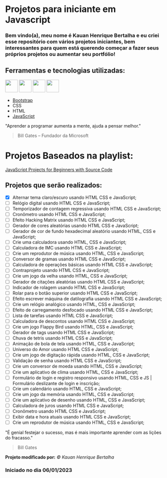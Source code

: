 # Projetos para iniciante em Javascript 
### Bem vindo(a), meu nome é Kauan Henrique Bertalha e eu criei esse repositório com vários projetos iniciantes, bem interessantes para quem está querendo começar a fazer seus próprios projetos ou aumentar seu portfólio!

## Ferramentas e tecnologias utilizadas:
<img src="https://cdn.jsdelivr.net/gh/devicons/devicon/icons/bootstrap/bootstrap-original.svg" width="40" height="40"/>                       <img src="https://cdn.jsdelivr.net/gh/devicons/devicon/icons/css3/css3-original.svg" width="40" height="40"/>                    <img src="https://cdn.jsdelivr.net/gh/devicons/devicon/icons/html5/html5-original.svg" width="40" height="40"/>          <img src="https://cdn.jsdelivr.net/gh/devicons/devicon/icons/javascript/javascript-original.svg" width="40" height="40"/>
          
- [Bootstrap](https://getbootstrap.com/)
- CSS 
- HTML
- [JavaScript](https://www.javascript.com/)

"Aprender a programar aumenta a mente, ajuda a pensar melhor."
> Bill Gates – Fundador da Microsoft

# Projetos Baseados na playlist: 
[JavaScript Projects for Beginners with Source Code](https://www.youtube.com/playlist?list=PLj45wIw9J1ORPHDVmoNPQkgeouhn-6ETL)

## Projetos que serão realizados:
- [x] Alternar tema claro/escuro usando HTML CSS e JavaScript;
- [ ] Relógio digital usando HTML CSS e JavaScript;
- [ ] Temporizador de contagem regressiva usando HTML CSS e JavaScript;
- [ ] Cronômetro usando HTML CSS e JavaScript;
- [ ] Efeito Hacking Matrix usando HTML CSS e JavaScript;
- [ ] Gerador de cores aleatórias usando HTML CSS e JavaScript;
- [ ] Gerador de cor de fundo hexadecimal aleatório usando HTML, CSS e JavaScript;
- [ ] Crie uma calculadora usando HTML, CSS e JavaScript;
- [ ] Calculadora de IMC usando HTML CSS e JavaScript;
- [ ] Crie um reprodutor de música usando HTML, CSS e JavaScript;
- [ ] Conversor de gramas usando HTML CSS e JavaScript;
- [ ] Calculadora de operações básicas usando HTML CSS e JavaScript;
- [ ] Contraprojeto usando HTML CSS e JavaScript;
- [ ] Crie um jogo da velha usando HTML, CSS e JavaScript;
- [ ] Gerador de citações aleatórias usando HTML CSS e JavaScript;
- [ ] Indicador de rolagem usando HTML CSS e JavaScript;
- [ ] Rolar para o botão superior usando HTML CSS e JavaScript;
- [ ] Efeito escrever máquina de datilografia usando HTML CSS e JavaScript;
- [ ] Crie um relógio analógico usando HTML, CSS e JavaScript;
- [ ] Efeito de carregamento desfocado usando HTML CSS e JavaScript;
- [ ] Lista de tarefas usando HTML CSS e JavaScript;
- [ ] Calculadora de descontos usando HTML CSS e JavaScript;
- [ ] Crie um jogo Flappy Bird usando HTML, CSS e JavaScript;
- [ ] Gerador de tags usando HTML CSS e JavaScript;
- [ ] Chuva de tetris usando HTML CSS e JavaScript;
- [ ] Animação de bola de tela usando HTML, CSS e JavaScript;
- [ ] Universo do Amor usando HTML CSS e JavaScript;
- [ ] Crie um jogo de digitação rápida usando HTML, CSS e JavaScript;
- [ ] Validação de senha usando HTML CSS e JavaScript;
- [ ] Crie um conversor de moeda usando HTML, CSS e JavaScript;
- [ ] Crie um aplicativo de clima usando HTML, CSS e JavaScript;
- [ ] Formulário de login e registro responsivo usando HTML, CSS e JS | Formulário deslizante de login e inscrição;
- [ ] Crie um calendário usando HTML, CSS e JavaScript;
- [ ] Crie um jogo da memória usando HTML, CSS e JavaScript;
- [ ] Crie um aplicativo de desenho usando HTML, CSS e JavaScript;
- [ ] Calculadora de juros usando HTML CSS e JavaScript;
- [ ] Cronômetro usando HTML CSS e JavaScript;
- [ ] Exibir data e hora atuais usando HTML CSS e JavaScript;
- [ ] Crie um reprodutor de música usando HTML, CSS e JavaScript;

"É genial festejar o sucesso, mas é mais importante aprender com as lições do fracasso."
> Bill Gates

**Projeto modificado por:**
_© Kauan Henrique Bertalha_ 

### Iniciado no dia 06/01/2023